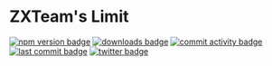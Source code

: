 # ZXTeam's Limit
[![npm version badge](https://img.shields.io/npm/v/@zxteam/limit.svg)](https://www.npmjs.com/package/@zxteam/limit)
[![downloads badge](https://img.shields.io/npm/dm/@zxteam/limit.svg)](https://www.npmjs.org/package/@zxteam/limit)
[![commit activity badge](https://img.shields.io/github/commit-activity/m/zxteamorg/node.limit)](https://github.com/zxteamorg/node.limit/pulse)
[![last commit badge](https://img.shields.io/github/last-commit/zxteamorg/node.limit)](https://github.com/zxteamorg/node.limit/graphs/commit-activity)
[![twitter badge](https://img.shields.io/twitter/follow/zxteamorg?style=social&logo=twitter)](https://twitter.com/zxteamorg)
